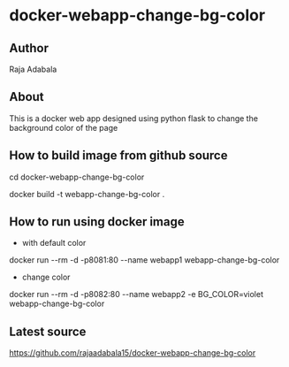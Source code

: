 
# docker-webapp-change-bg-color

## Author
Raja Adabala

## About
This is a docker web app designed using python flask to change the background color of the page

## How to build image from github source

cd docker-webapp-change-bg-color

docker build -t webapp-change-bg-color .

## How to run using docker image
* with default color

docker run --rm -d -p8081:80 --name webapp1 webapp-change-bg-color
* change color

docker run --rm -d -p8082:80 --name webapp2 -e BG_COLOR=violet webapp-change-bg-color

## Latest source
https://github.com/rajaadabala15/docker-webapp-change-bg-color